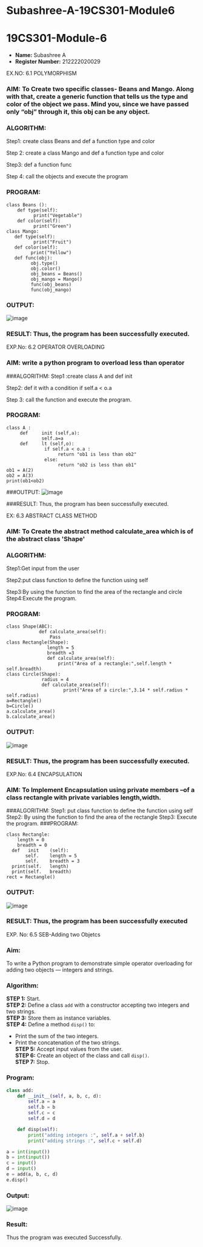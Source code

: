 # Subashree-A-19CS301-Module6

# 19CS301-Module-6

- **Name:** Subashree A  
- **Register Number:** 212222020029
  
EX.NO: 6.1   POLYMORPHISM

### AIM: To Create two specific classes- Beans and Mango. Along with that, create a generic function that tells us the type and color of the object we pass. Mind you, since we have passed only “obj” through it, this obj can be any object.


### ALGORITHM:
Step1: create class Beans and def a function type and color

Step 2: create a class Mango and def a function type and color

Step3: def a function func

Step 4: call the objects and execute the program

### PROGRAM:
```
class Beans ():
    def type(self):   
          print("Vegetable")
    def color(self):
          print("Green")
class Mango:
   def type(self):
          print("Fruit")
   def color(self):
         print("Yellow")
   def func(obj):
         obj.type()
         obj.color()
         obj_beans = Beans()
         obj_mango = Mango()
         func(obj_beans)
         func(obj_mango)
```
### OUTPUT:
![image](https://github.com/user-attachments/assets/b41a3e12-896b-4f6c-a9b2-19045a5088f9)


### RESULT: Thus, the program has been successfully executed.



EXP.No: 6.2 OPERATOR OVERLOADING

### AIM: write a python program to overload less than operator
###ALGORITHM:
Step1 :create class A and def init	 

Step2: def it	with a condition if self.a < o.a 

Step 3: call the function and execute the program.
### PROGRAM:
```
class A :
     def     init (self,a):
             self.a=a
     def     lt (self,o):
              if self.a < o.a :
                   return "ob1 is less than ob2"
              else:
                   return "ob2 is less than ob1"
ob1 = A(2)
ob2 = A(3)
print(ob1<ob2)
```
###OUTPUT:
![image](https://github.com/user-attachments/assets/dae03d17-1004-424e-a179-ef62fd2681bd)



###RESULT: Thus, the program has been successfully executed.



EX: 6.3 ABSTRACT CLASS METHOD

### AIM: To Create the abstract method calculate_area which is of the abstract class 'Shape'

### ALGORITHM:
Step1:Get input from the user

Step2:put class function to define the function using self

Step3:By using the function to find the area of the rectangle and circle Step4:Execute the program.

### PROGRAM:
```from abc import ABC
class Shape(ABC):
            def calculate_area(self):
                Pass
class Rectangle(Shape):
               length = 5
               breadth =3
               def calculate_area(self):
                   print("Area of a rectangle:",self.length * self.breadth)
class Circle(Shape):
             radius = 4
             def calculate_area(self):
                     print("Area of a circle:",3.14 * self.radius * self.radius)
a=Rectangle()
b=Circle()
a.calculate_area()
b.calculate_area()
```
### OUTPUT:
![image](https://github.com/user-attachments/assets/a4c70e22-b3e0-417a-86d7-41f547c9d60d)


### RESULT: Thus, the program has been successfully executed.



EXP.No: 6.4     ENCAPSULATION
### AIM: To Implement Encapsulation using private members –of a class rectangle with private variables length,width.
###ALGORITHM: Step1: put class function to define the function using self Step2: By using the function to find the area of the rectangle Step3: Execute the program.
###PROGRAM:
```
class Rectangle:
 	length = 0
 	breadth = 0
  def	init	(self):
       self.	length = 5
       self.	breadth = 3
  print(self.	length)
  print(self.	breadth)
rect = Rectangle()
```
### OUTPUT:
 
![image](https://github.com/user-attachments/assets/ea434dc1-3f93-4a66-8828-1d815e9ff015)



 

### RESULT: Thus, the program has been successfully executed


EXP. No: 6.5 SEB-Adding two Objetcs

### Aim:
To write a Python program to demonstrate simple operator overloading for adding two objects — integers and strings.

### Algorithm:

**STEP 1:** Start.  
**STEP 2:** Define a class `add` with a constructor accepting two integers and two strings.  
**STEP 3:** Store them as instance variables.  
**STEP 4:** Define a method `disp()` to:
- Print the sum of the two integers.
- Print the concatenation of the two strings.  
**STEP 5:** Accept input values from the user.  
**STEP 6:** Create an object of the class and call `disp()`.  
**STEP 7:** Stop.

### Program:
```python
class add:
    def __init__(self, a, b, c, d):
        self.a = a
        self.b = b
        self.c = c
        self.d = d

    def disp(self):
        print("adding integers :", self.a + self.b)
        print("adding strings :", self.c + self.d)

a = int(input())
b = int(input())
c = input()
d = input()
e = add(a, b, c, d)
e.disp()
```
### Output:
![image](https://github.com/user-attachments/assets/4670adef-35ea-4d38-93da-a300bd6c3fcd)

### Result:
Thus the program was executed Successfully.














